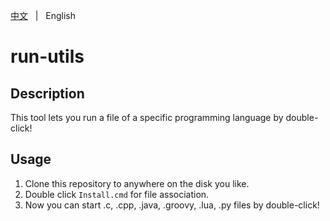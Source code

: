 [中文](README.zh.md) &nbsp; | &nbsp; English

# run-utils

## Description

This tool lets you run a file of a specific programming language by double-click!

## Usage

1. Clone this repository to anywhere on the disk you like.
2. Double click `Install.cmd` for file association. 
3. Now you can start .c, .cpp, .java, .groovy, .lua, .py files by double-click!
